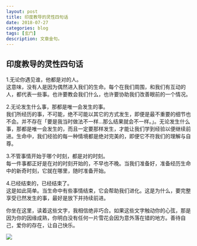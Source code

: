 ```yaml
---
layout: post
title: 印度教导的灵性四句话
date: 2018-07-27
categories: blog
tags: [玄门]
description: 文章金句。
---
```


## 印度教导的灵性四句话
1.无论你遇见谁，他都是对的人。<br>
这意味，没有人是因为偶然进入我们的生命。每个在我们周围，和我们有互动的人，都代表一些事。也许要教会我们什么，也许要协助我们改善眼前的一个情况。


2.无论发生什么事，那都是唯一会发生的事。<br>
我们所经历的事，不可能，绝不可能以其它的方式发生，即便是最不重要的细节也不会。并不存在「要是我当时做法不一样…那么结果就会不一样。」。无论发生什么事，那都是唯一会发生的，而且一定要那样发生，才能让我们学到经验以便继续前进。生命中，我们经验的每一种情境都是绝对完美的，即便它不符我们的理解与自尊。


3.不管事情开始于哪个时刻，都是对的时刻。<br>
每一件事都正好是在对的时刻开始的，不早也不晚。当我们准备好，准备经历生命中的新奇时刻，它就在哪里，随时准备开始。


4.已经结束的，已经结束了。<br>
这是如此简单。当生命中有些事情结束，它会帮助我们进化。这是为什么，要完整享受已然发生的事，最好是放下并持续前进。


你坐在这里，读着这些文字，我相信绝非巧合。如果这些文字触动你的心弦，那是因为你的因缘成熟，你明白没有任何一片雪花会因为意外落在错的地方。善待自己，爱你的存在，让自己快乐。


![](http://img4.imgtn.bdimg.com/it/u=3634379404,2040428211&fm=27&gp=0.jpg)
